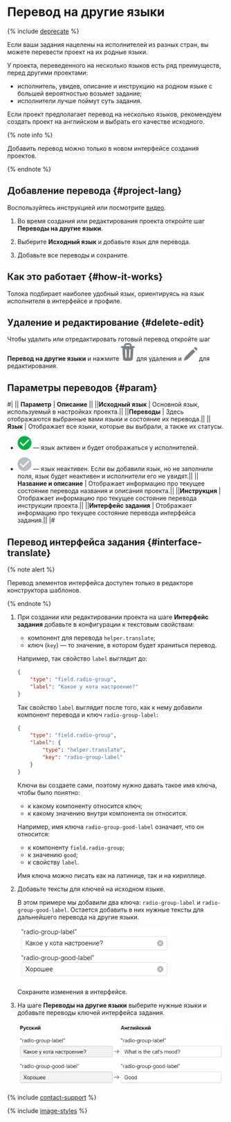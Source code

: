# Перевод на другие языки

{% include [deprecate](../../_includes/deprecate.md) %}

Если ваши задания нацелены на исполнителей из разных стран, вы можете перевести проект на их родные языки.

У проекта, переведенного на несколько языков есть ряд преимуществ, перед другими проектами:

- исполнитель, увидев, описание и инструкцию на родном языке с большей вероятностью возьмет задание;
- исполнители лучше поймут суть задания.

Если проект предполагает перевод на несколько языков, рекомендуем создать проект на английском и выбрать его качестве исходного.

{% note info %}

Добавить перевод можно только в новом интерфейсе создания проектов.

{% endnote %}

## Добавление перевода {#project-lang}

Воспользуйтесь инструкцией или посмотрите [видео](https://youtu.be/1grLt774P-s?rel=0).

1. Во время создания или редактирования проекта откройте шаг **Переводы на другие языки**.

1. Выберите **Исходный язык** и добавьте язык для перевода.

1. Добавьте все переводы и сохраните.

## Как это работает {#how-it-works}

Толока подбирает наиболее удобный язык, ориентируясь на язык исполнителя в интерфейсе и профиле.

## Удаление и редактирование {#delete-edit}

Чтобы удалить или отредактировать готовый перевод откройте шаг **Перевод на другие языки** и нажмите ![](../_images/other/project-delete-b.svg) для удаления и ![](../_images/other/project-edit-b.svg) для редактирования.

## Параметры переводов {#param}

#|
|| **Параметр** | **Описание** ||
||**Исходный язык** | Основной язык, используемый в настройках проекта.||
||**Переводы** | Здесь отображаются выбранные вами языки и состояние их перевода.||
||**Язык** | Отображает все языки, которые вы выбрали, а также их статусы.

- ![](../_images/other/project-active.svg) — язык активен и будет отображаться у исполнителей.

- ![](../_images/other/project-unactive.svg) — язык неактивен. Если вы добавили язык, но не заполнили поля, язык будет неактивен и исполнители его не увидят.||
||**Название и описание** | Отображает информацию про текущее состояние перевода названия и описания проекта.||
||**Инструкция** | Отображает информацию про текущее состояние перевода инструкции проекта.||
||**Интерфейс задания** | Отображает информацию про текущее состояние перевода интерфейса задания.||
|#

## Перевод интерфейса задания {#interface-translate}

{% note alert %}

Перевод элементов интерфейса доступен только в редакторе конструктора шаблонов.

{% endnote %}

1. При создании или редактировании проекта на шаге **Интерфейс задания** добавьте в конфигурации к текстовым свойствам:

    - компонент для перевода `helper.translate`;
    - ключ (`key`) — то значение, в котором будет храниться перевод.

    Например, так свойство `label` выглядит до:

    ```json
    {
        "type": "field.radio-group",
        "label": "Какое у кота настроение?"
    }
    ```

    Так свойство `label` выглядит после того, как к нему добавили компонент перевода и ключ `radio-group-label`:

    ```json
    {
        "type": "field.radio-group",
        "label": {
            "type": "helper.translate",
            "key": "radio-group-label"
        }
    }
    ```

    Ключи вы создаете сами, поэтому нужно давать такое имя ключа, чтобы было понятно:

    - к какому компоненту относится ключ;
    - к какому значению внутри компонента он относится.

    Например, имя ключа `radio-group-good-label` означает, что он относится:

    - к компоненту `field.radio-group`;
    - к значению `good`;
    - к свойству `label`.

    Имя ключа можно писать как на латинице, так и на кириллице.

1. Добавьте тексты для ключей на исходном языке.

    В этом примере мы добавили два ключа: `radio-group-label` и `radio-group-good-label`. Остается добавить в них нужные тексты для дальнейшего перевода на другие языки.

    ![](../_images/keys-sources.png)

    Сохраните изменения в интерфейсе.

1. На шаге **Переводы на другие языки** выберите нужные языки и добавьте переводы ключей интерфейса задания.

    ![](../_images/keys-translated.png)

{% include [contact-support](../_includes/contact-support.md) %}

{% include [image-styles](../../../_includes/image-styles-internal.md) %}